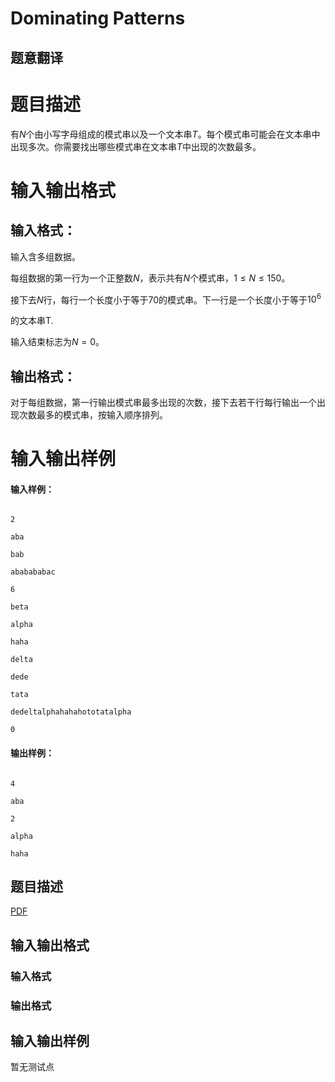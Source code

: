 # Dominating Patterns

## 题意翻译

# 题目描述

有$N$个由小写字母组成的模式串以及一个文本串$T$。每个模式串可能会在文本串中出现多次。你需要找出哪些模式串在文本串$T$中出现的次数最多。

# 输入输出格式

## 输入格式：

输入含多组数据。

每组数据的第一行为一个正整数$N$，表示共有$N$个模式串，$1 \leq N \leq 150$。

接下去$N$行，每行一个长度小于等于$70$的模式串。下一行是一个长度小于等于$10^6$

的文本串T.

输入结束标志为$N=0$。

## 输出格式：

对于每组数据，第一行输出模式串最多出现的次数，接下去若干行每行输出一个出现次数最多的模式串，按输入顺序排列。

# 输入输出样例

#### 输入样例：

```

2

aba

bab

ababababac

6

beta

alpha

haha

delta

dede

tata

dedeltalphahahahototatalpha

0

```

#### 输出样例：

```

4

aba

2

alpha

haha

```

## 题目描述

[problemUrl]: https://uva.onlinejudge.org/index.php?option=com_onlinejudge&Itemid=8&category=447&page=show_problem&problem=4195

[PDF](https://uva.onlinejudge.org/external/14/p1449.pdf)

## 输入输出格式

### 输入格式

### 输出格式

## 输入输出样例

暂无测试点


